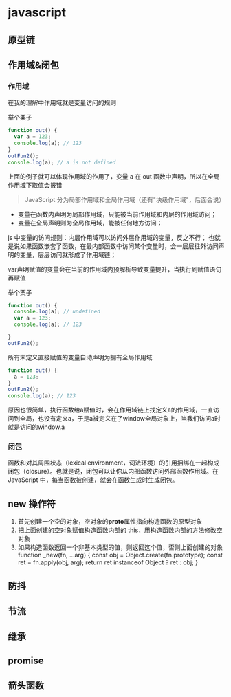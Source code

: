 # javascript

## 原型链

## 作用域&闭包

### 作用域

在我的理解中作用域就是变量访问的规则

举个栗子

```js
function out() {
  var a = 123;
  console.log(a); // 123
}
outFun2();
console.log(a); // a is not defined
```

上面的例子就可以体现作用域的作用了，变量 a 在 out 函数中声明，所以在全局作用域下取值会报错

> JavaScript 分为局部作用域和全局作用域（还有"块级作用域"，后面会说）

- 变量在函数内声明为局部作用域，只能被当前作用域和内层的作用域访问；
- 变量在全局声明则为全局作用域，能被任何地方访问；

js 中变量的访问规则：内层作用域可以访问外层作用域的变量，反之不行；
也就是说如果函数嵌套了函数，在最内部函数中访问某个变量时，会一层层往外访问声明的变量，层层访问就形成了作用域链；

var声明赋值的变量会在当前的作用域内预解析导致变量提升，当执行到赋值语句再赋值

举个栗子

```js
function out() {
  console.log(a); // undefined
  var a = 123;
  console.log(a); // 123

}
outFun2();
```

所有末定义直接赋值的变量自动声明为拥有全局作用域

```js
function out() {
  a = 123;
}
outFun2();
console.log(a); // 123
```

原因也很简单，执行函数给a赋值时，会在作用域链上找定义a的作用域，一直访问到全局，也没有定义a，于是a被定义在了window全局对象上，当我们访问a时就是访问的window.a

### 闭包

函数和对其周围状态（lexical environment，词法环境）的引用捆绑在一起构成闭包（closure）。也就是说，闭包可以让你从内部函数访问外部函数作用域。在 JavaScript 中，每当函数被创建，就会在函数生成时生成闭包。

## new 操作符

1. 首先创建一个空的对象，空对象的**proto**属性指向构造函数的原型对象
2. 把上面创建的空对象赋值构造函数内部的 this，用构造函数内部的方法修改空对象
3. 如果构造函数返回一个非基本类型的值，则返回这个值，否则上面创建的对象
   function \_new(fn, ...arg) {
   const obj = Object.create(fn.prototype);
   const ret = fn.apply(obj, arg);
   return ret instanceof Object ? ret : obj;
   }

## 防抖

## 节流

## 继承

## promise

## 箭头函数
